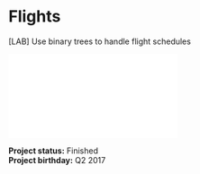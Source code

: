 # Flights
[LAB] Use binary trees to handle flight schedules

![Task](/Task.txt)

**Project status:** Finished  
**Project birthday:** Q2 2017
